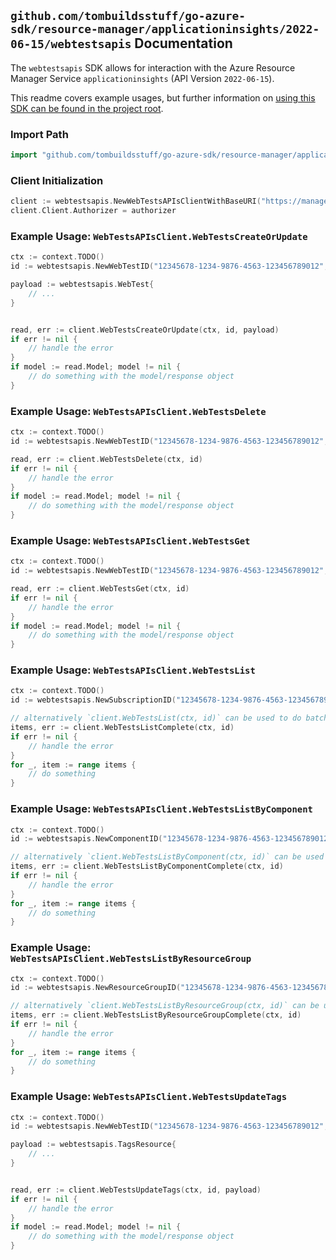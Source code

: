 
## `github.com/tombuildsstuff/go-azure-sdk/resource-manager/applicationinsights/2022-06-15/webtestsapis` Documentation

The `webtestsapis` SDK allows for interaction with the Azure Resource Manager Service `applicationinsights` (API Version `2022-06-15`).

This readme covers example usages, but further information on [using this SDK can be found in the project root](https://github.com/tombuildsstuff/go-azure-sdk/tree/main/docs).

### Import Path

```go
import "github.com/tombuildsstuff/go-azure-sdk/resource-manager/applicationinsights/2022-06-15/webtestsapis"
```


### Client Initialization

```go
client := webtestsapis.NewWebTestsAPIsClientWithBaseURI("https://management.azure.com")
client.Client.Authorizer = authorizer
```


### Example Usage: `WebTestsAPIsClient.WebTestsCreateOrUpdate`

```go
ctx := context.TODO()
id := webtestsapis.NewWebTestID("12345678-1234-9876-4563-123456789012", "example-resource-group", "webTestValue")

payload := webtestsapis.WebTest{
	// ...
}


read, err := client.WebTestsCreateOrUpdate(ctx, id, payload)
if err != nil {
	// handle the error
}
if model := read.Model; model != nil {
	// do something with the model/response object
}
```


### Example Usage: `WebTestsAPIsClient.WebTestsDelete`

```go
ctx := context.TODO()
id := webtestsapis.NewWebTestID("12345678-1234-9876-4563-123456789012", "example-resource-group", "webTestValue")

read, err := client.WebTestsDelete(ctx, id)
if err != nil {
	// handle the error
}
if model := read.Model; model != nil {
	// do something with the model/response object
}
```


### Example Usage: `WebTestsAPIsClient.WebTestsGet`

```go
ctx := context.TODO()
id := webtestsapis.NewWebTestID("12345678-1234-9876-4563-123456789012", "example-resource-group", "webTestValue")

read, err := client.WebTestsGet(ctx, id)
if err != nil {
	// handle the error
}
if model := read.Model; model != nil {
	// do something with the model/response object
}
```


### Example Usage: `WebTestsAPIsClient.WebTestsList`

```go
ctx := context.TODO()
id := webtestsapis.NewSubscriptionID("12345678-1234-9876-4563-123456789012")

// alternatively `client.WebTestsList(ctx, id)` can be used to do batched pagination
items, err := client.WebTestsListComplete(ctx, id)
if err != nil {
	// handle the error
}
for _, item := range items {
	// do something
}
```


### Example Usage: `WebTestsAPIsClient.WebTestsListByComponent`

```go
ctx := context.TODO()
id := webtestsapis.NewComponentID("12345678-1234-9876-4563-123456789012", "example-resource-group", "componentValue")

// alternatively `client.WebTestsListByComponent(ctx, id)` can be used to do batched pagination
items, err := client.WebTestsListByComponentComplete(ctx, id)
if err != nil {
	// handle the error
}
for _, item := range items {
	// do something
}
```


### Example Usage: `WebTestsAPIsClient.WebTestsListByResourceGroup`

```go
ctx := context.TODO()
id := webtestsapis.NewResourceGroupID("12345678-1234-9876-4563-123456789012", "example-resource-group")

// alternatively `client.WebTestsListByResourceGroup(ctx, id)` can be used to do batched pagination
items, err := client.WebTestsListByResourceGroupComplete(ctx, id)
if err != nil {
	// handle the error
}
for _, item := range items {
	// do something
}
```


### Example Usage: `WebTestsAPIsClient.WebTestsUpdateTags`

```go
ctx := context.TODO()
id := webtestsapis.NewWebTestID("12345678-1234-9876-4563-123456789012", "example-resource-group", "webTestValue")

payload := webtestsapis.TagsResource{
	// ...
}


read, err := client.WebTestsUpdateTags(ctx, id, payload)
if err != nil {
	// handle the error
}
if model := read.Model; model != nil {
	// do something with the model/response object
}
```
